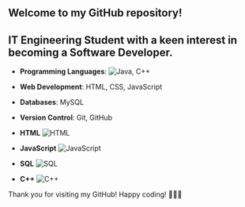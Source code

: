 

## Welcome to my GitHub repository! 
## IT Engineering Student with a keen interest in becoming a Software Developer. 
 


- **Programming Languages**: ![Java](https://img.icons8.com/color/48/000000/java-coffee-cup-logo.png), C++
- **Web Development**: HTML, CSS, JavaScript
- **Databases**: MySQL
- **Version Control**: Git, GitHub

- **HTML** ![HTML](https://img.icons8.com/color/48/000000/html-5.png)
- **JavaScript** ![JavaScript](https://img.icons8.com/color/48/000000/javascript.png)
- **SQL** ![SQL](https://img.icons8.com/color/48/000000/mysql-logo.png)
- **C++** ![C++](https://img.icons8.com/color/48/000000/c-plus-plus-logo.png)



Thank you for visiting my GitHub! Happy coding! 👨‍💻🚀

